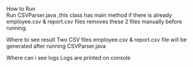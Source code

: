 How to Run  
Run CSVParser.java ,this class has  main method 
if there is already employee.csv & report.csv files
removes these 2 files manually before running.

Where to see result
Two CSV files employee.csv & report.csv file will be generated after running CSVParser.java

Where can i see logs 
Logs are printed on console







